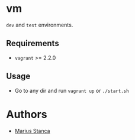 # vm

`dev` and `test` environments.

## Requirements

* `vagrant` >= 2.2.0

## Usage

* Go to any dir and run `vagrant up` or `./start.sh`

# Authors

* [Marius Stanca](mailto:me@marius.xyz)
